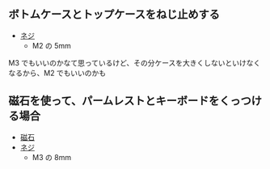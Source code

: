 
## ボトムケースとトップケースをねじ止めする

* [ネジ](https://wilco.jp/products/F/FPP-N.html#page1)
  * M2 の 5mm

M3 でもいいのかなて思っているけど、その分ケースを大きくしないといけなくなるから、M2 でもいいのかも

## 磁石を使って、パームレストとキーボードをくっつける場合

* [磁石](https://www.amazon.co.jp/dp/B09SWFP9PC)
* [ネジ](https://wilco.jp/products/F/FPF-N.html#page3)
  * M3 の 8mm

